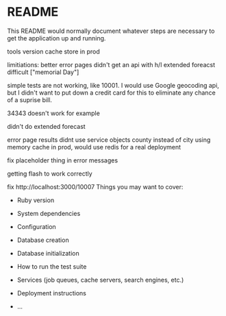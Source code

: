 # README

This README would normally document whatever steps are necessary to get the
application up and running.

tools version
cache store in prod

limitiations:
better error pages
didn't get an api with h/l
extended foreacst difficult ["memorial Day"]

simple tests are not working, like 10001. I would use Google geocoding api, but I
didn't want to put down a credit card for this  to eliminate any chance of a suprise bill.

34343 doesn't work for example

didn't do extended forecast

error page results
didnt use service objects
county instead of city
using memory cache in prod, would use redis for a real deployment

fix placeholder thing in error messages

getting flash to work correctly

fix http://localhost:3000/10007
Things you may want to cover:

* Ruby version

* System dependencies

* Configuration

* Database creation

* Database initialization

* How to run the test suite

* Services (job queues, cache servers, search engines, etc.)

* Deployment instructions

* ...
